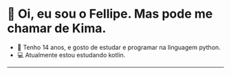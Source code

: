 # 👋 Oi, eu sou o Fellipe. Mas pode me chamar de Kima.

* 🚀 Tenho 14 anos, e gosto de estudar e programar na linguagem python.
* 💻 Atualmente estou estudando kotlin.

---
